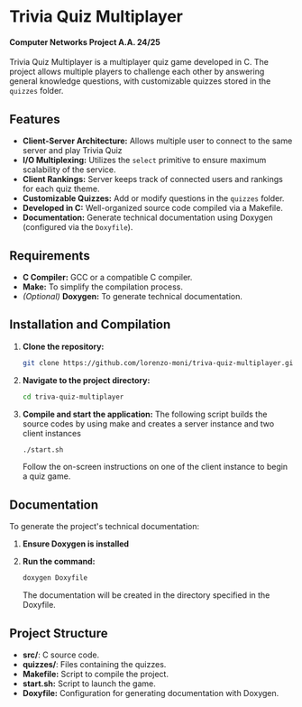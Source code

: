 # Trivia Quiz Multiplayer

#### Computer Networks Project A.A. 24/25

Trivia Quiz Multiplayer is a multiplayer quiz game developed in C. The project allows multiple players to challenge each other by answering general knowledge questions, with customizable quizzes stored in the `quizzes` folder.

## Features

- **Client-Server Architecture:** Allows multiple user to connect to the same server and play Trivia Quiz
- **I/O Multiplexing:** Utilizes the `select` primitive to ensure maximum scalability of the service.
- **Client Rankings:** Server keeps track of connected users and rankings for each quiz theme.
- **Customizable Quizzes:** Add or modify questions in the `quizzes` folder.
- **Developed in C:** Well-organized source code compiled via a Makefile.
- **Documentation:** Generate technical documentation using Doxygen (configured via the `Doxyfile`).

## Requirements

- **C Compiler:** GCC or a compatible C compiler.
- **Make:** To simplify the compilation process.
- _(Optional)_ **Doxygen:** To generate technical documentation.

## Installation and Compilation

1. **Clone the repository:**
   ```bash
   git clone https://github.com/lorenzo-moni/triva-quiz-multiplayer.git
   ```
2. **Navigate to the project directory:**
   ```bash
   cd triva-quiz-multiplayer
   ```
3. **Compile and start the application:**
   The following script builds the source codes by using make and creates a server instance and two client instances
   ```bash
   ./start.sh
   ```
   Follow the on-screen instructions on one of the client instance to begin a quiz game.

## Documentation

To generate the project's technical documentation:

1. **Ensure Doxygen is installed**
2. **Run the command:**

   ```bash
   doxygen Doxyfile
   ```

   The documentation will be created in the directory specified in the Doxyfile.

## Project Structure

- **src/**: C source code.
- **quizzes/**: Files containing the quizzes.
- **Makefile:** Script to compile the project.
- **start.sh:** Script to launch the game.
- **Doxyfile:** Configuration for generating documentation with Doxygen.
